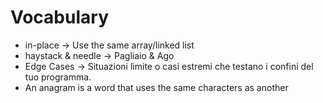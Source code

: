 # Vocabulary
- in-place -> Use the same array/linked list
- haystack & needle -> Pagliaio & Ago
- Edge Cases -> Situazioni limite o casi estremi che testano i confini del tuo programma. 
- An anagram is a word that uses the same characters as another